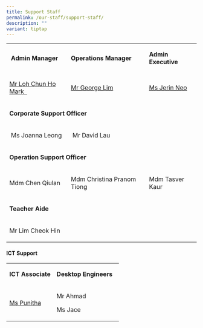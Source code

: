 ```yaml
---
title: Support Staff
permalink: /our-staff/support-staff/
description: ""
variant: tiptap
---
```

<table><tbody><tr><td rowspan="1" colspan="1"><p>&nbsp;<strong>Admin Manager</strong><br></p></td><td rowspan="1" colspan="1"><p><strong>Operations Manager</strong></p></td><td rowspan="1" colspan="1"><p><strong>Admin Executive</strong> <br></p></td></tr><tr><td rowspan="1" colspan="1"><p><a href="mailto:mark_loh@schools.gov.sg" rel="noopener noreferrer nofollow" target="">Mr Loh Chun Ho Mark&nbsp;&nbsp;</a><br></p></td><td rowspan="1" colspan="1"><p><a href="mailto:lim_soon_mong@moe.edu.sg" rel="noopener noreferrer nofollow" target="">Mr George Lim</a></p></td><td rowspan="1" colspan="1"><p><a href="mailto:neo_li_lee@moe.edu.sg" rel="noopener noreferrer nofollow" target="">Ms Jerin Neo</a>&nbsp;</p></td></tr><tr><td rowspan="1" colspan="3"><p><strong>Corporate Support Officer&nbsp;</strong></p></td></tr><tr><td rowspan="1" colspan="1"><p>&nbsp;Ms Joanna Leong&nbsp;</p></td><td rowspan="1" colspan="1"><p>&nbsp;Mr David Lau</p></td><td rowspan="1" colspan="1"><p></p></td></tr><tr><td rowspan="1" colspan="3"><p><strong>Operation Support Officer</strong></p></td></tr><tr><td rowspan="1" colspan="1"><p>Mdm Chen Qiulan&nbsp;&nbsp;</p></td><td rowspan="1" colspan="1"><p>Mdm Christina Pranom Tiong&nbsp;&nbsp;</p></td><td rowspan="1" colspan="1"><p>Mdm Tasver Kaur</p></td></tr><tr><td rowspan="1" colspan="3"><p><strong>Teacher Aide</strong></p></td></tr><tr><td rowspan="1" colspan="1"><p>Mr Lim Cheok Hin</p></td><td rowspan="1" colspan="1"><p></p></td><td rowspan="1" colspan="1"><p></p></td></tr></tbody></table><h4><strong>ICT Support</strong></h4><table><tbody><tr><td rowspan="1" colspan="1"><p><strong>ICT Associate</strong></p></td><td rowspan="1" colspan="1"><p><strong>Desktop Engineers</strong>&nbsp;&nbsp;</p></td></tr><tr><td rowspan="1" colspan="1"><p><a href="mailto:soundara_rajan_punitha_selvi@moe.edu.sg" rel="noopener noreferrer nofollow" target="">Ms Punitha</a></p></td><td rowspan="1" colspan="1"><p>Mr Ahmad</p><p>Ms Jace</p></td></tr></tbody></table><p></p>